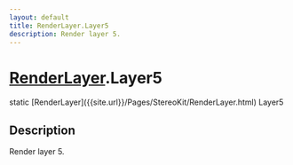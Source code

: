 ```yaml
---
layout: default
title: RenderLayer.Layer5
description: Render layer 5.
---
```

# [RenderLayer]({{site.url}}/Pages/StereoKit/RenderLayer.html).Layer5

<div class='signature' markdown='1'>
static [RenderLayer]({{site.url}}/Pages/StereoKit/RenderLayer.html) Layer5
</div>

## Description
Render layer 5.

